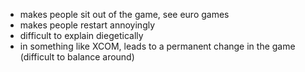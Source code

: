  - makes people sit out of the game, see euro games
 - makes people restart annoyingly
 - difficult to explain diegetically
 - in something like XCOM, leads to a permanent change in the game (difficult to balance around)